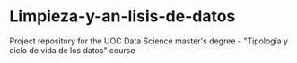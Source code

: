 # Limpieza-y-an-lisis-de-datos
Project repository for the UOC Data Science master's degree - "Tipología y ciclo de vida de los datos" course
